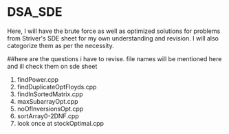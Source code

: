 # DSA_SDE
Here, I will have the brute force as well as optimized solutions for problems from Striver's SDE sheet for my own understanding and revision. I will also categorize them as per the necessity.

##here are the questions i have to revise. file names will be mentioned here and ill check them on sde sheet
1. findPower.cpp
2. findDuplicateOptFloyds.cpp
3. findInSortedMatrix.cpp
4. maxSubarrayOpt.cpp
5. noOfInversionsOpt.cpp
6. sortArray0-2DNF.cpp
7. look once at stockOptimal.cpp
